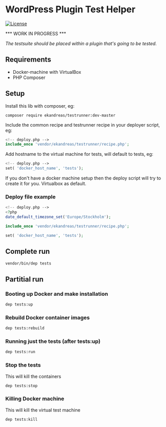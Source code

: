 # WordPress Plugin Test Helper
[![License](https://img.shields.io/badge/license-MIT-blue.svg)](https://packagist.org/packages/ekandreas/bladerunner)

*** WORK IN PROGRESS ***

*The testsuite should be placed within a plugin that's going to be tested.*

## Requirements
* Docker-machine with VirtualBox
* PHP Composer 

## Setup
Install this lib with composer, eg:
```
composer require ekandreas/testrunner:dev-master
```

Include the common recipe and testrunner recipe in your deployer script, eg:
```php
<!-- deploy.php -->
include_once 'vendor/ekandreas/testrunner/recipe.php';
```

Add hostname to the virtual machine for tests, will default to tests, eg:
```php
<!-- deploy.php -->
set( 'docker_host_name', 'tests');
```
If you don't have a docker machine setup then the deploy script will try to create it for you. Virtualbox as default.

### Deploy file example
```php
<!-- deploy.php -->
<?php
date_default_timezone_set('Europe/Stockholm');

include_once 'vendor/ekandreas/testrunner/recipe.php';

set( 'docker_host_name', 'tests');

```

## Complete run
```bash
vendor/bin/dep tests
```

## Partitial run

### Booting up Docker and make installation
```bash
dep tests:up
```

### Rebuild Docker container images
```bash
dep tests:rebuild
```

### Running just the tests (after tests:up)
```bash
dep tests:run
```

### Stop the tests
This will kill the containers
```bash
dep tests:stop
```

### Killing Docker machine
This will kill the virtual test machine
```bash
dep tests:kill
```

